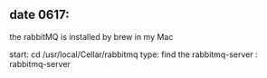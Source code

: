 ## date 0617:

the rabbitMQ is installed by brew in my Mac

start: cd /usr/local/Cellar/rabbitmq
type: find the rabbitmq-server
: rabbitmq-server